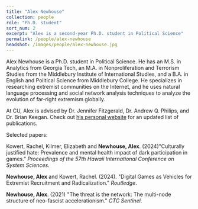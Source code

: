 ```yaml
---
title: "Alex Newhouse"
collection: people
role: "Ph.D. student"
sort_num: 2
excerpt: "Alex is a second-year Ph.D. student in Political Science"
permalink: /people/alex-newhouse
headshot: /images/people/alex-newhouse.jpg
---
```


Alex Newhouse is a Ph.D. student in Political Science. He has an M.S. in Analytics from Georgia Tech, an M.A. in Nonproliferation and Terrorism Studies from the Middlebury Institute of International Studies, and a B.A. in English and Political Science from Middlebury College. He specializes in researching extremist communities on the Internet, and he uses natural language processing and social network analysis techniques to analyze the evolution of far-right extremism globally. 

At CU, Alex is advised by Dr. Jennifer Fitzgerald, Dr. Andrew Q. Philips, and Dr. Brian Keegan. Check out [his personal website](https://alexbnewhouse.github.io) for an updated list of publications.

Selected papers: 

Kowert, Rachel, Kilmer, Elizabeth and **Newhouse, Alex**. (2024)"Culturally justified hate: Prevalence and mental health impact of dark participation in games." _Proceedings of the 57th Hawaii International Conference on System Sciences_. 

**Newhouse, Alex** and Kowert, Rachel. (2024). "Digital Games as Vehicles for Extremist Recruitment and Radicalization." _Routledge_. 

**Newhouse, Alex**. (2021) "The threat is the network: The multi-node structure of neo-fascist accelerationism." _CTC Sentinel_. 

